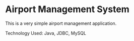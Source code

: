 # Airport Management System

This is a very simple airport management application.

Technology Used: Java, JDBC, MySQL